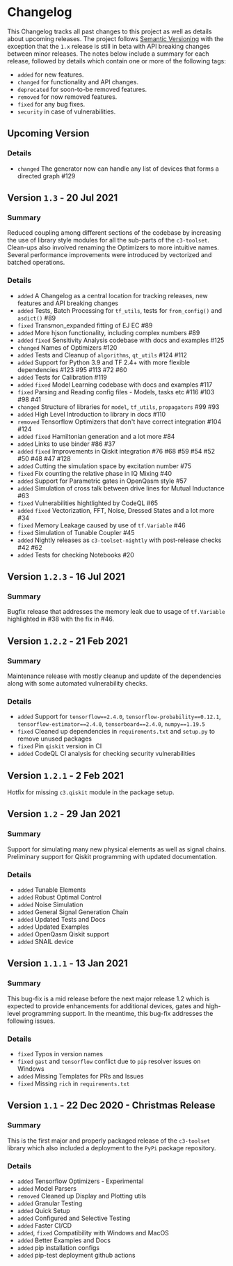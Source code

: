 # Changelog

This Changelog tracks all past changes to this project as well as details about upcoming releases. The project follows [Semantic Versioning](https://semver.org/spec/v2.0.0.html) with the exception that the `1.x` release is still in beta with API breaking changes between minor releases. The notes below include a summary for each release, followed by details which contain one or more of the following tags:

- `added` for new features.
- `changed` for functionality and API changes.
- `deprecated` for soon-to-be removed features.
- `removed` for now removed features.
- `fixed` for any bug fixes.
- `security` in case of vulnerabilities.

## Upcoming Version

### Details

- `changed` The generator now can handle any list of devices that forms a directed graph #129

## Version `1.3` - 20 Jul 2021

### Summary

Reduced coupling among different sections of the codebase by increasing the use of library style modules for all the sub-parts of the `c3-toolset`. Clean-ups also
involved renaming the Optimizers to more intuitive names. Several performance improvements were introduced by vectorized and batched operations.

### Details

- `added` A Changelog as a central location for tracking releases, new features and API breaking changes
- `added` Tests, Batch Processing for `tf_utils`, tests for `from_config()` and `asdict()` #89
- `fixed` Transmon_expanded fitting of EJ EC #89
- `added` More hjson functionality, including complex numbers #89
- `added` `fixed` Sensitivity Analysis codebase with docs and examples #125
- `changed` Names of Optimizers #120
- `added` Tests and Cleanup of `algorithms`, `qt_utils` #124 #112
- `added` Support for Python 3.9  and TF 2.4+ with more flexible dependencies #123 #95 #113 #72 #60
- `added` Tests for Calibration #119
- `added` `fixed` Model Learning codebase with docs and examples #117
- `fixed` Parsing and Reading config files - Models, tasks etc #116 #103 #98 #41
- `changed` Structure of libraries for `model`, `tf_utils`, `propagators` #99 #93
- `added` High Level Introduction to library in docs #110
- `removed` Tensorflow Optimizers that don't have correct integration #104 #124
- `added` `fixed` Hamiltonian generation and a lot more #84
- `added` Links to use binder #86 #37
- `added` `fixed` Improvements in Qiskit integration #76 #68 #59 #54 #52 #50 #48 #47 #128
- `added` Cutting the simulation space by excitation number #75
- `fixed` Fix counting the relative phase in IQ Mixing #40 
- `added` Support for Parametric gates in OpenQasm style #57
- `added` Simulation of cross talk between drive lines for Mutual Inductance #63
- `fixed` Vulnerabilities hightlighted by CodeQL #65
- `added` `fixed` Vectorization, FFT, Noise, Dressed States and a lot more #34
- `fixed` Memory Leakage caused by use of `tf.Variable` #46
- `fixed` Simulation of Tunable Coupler #45
- `added` Nightly releases as `c3-toolset-nightly` with post-release checks #42 #62
- `added` Tests for checking Notebooks #20

## Version `1.2.3` - 16 Jul 2021

### Summary

Bugfix release that addresses the memory leak due to usage of `tf.Variable` highlighted in #38 with the fix in #46.

## Version `1.2.2` - 21 Feb 2021

### Summary

Maintenance release with mostly cleanup and update of the dependencies along with some automated vulnerability checks.

### Details

- `added` Support for `tensorflow==2.4.0`, `tensorflow-probability==0.12.1`, `tensorflow-estimator==2.4.0`, `tensorboard==2.4.0`, `numpy==1.19.5`
- `fixed` Cleaned up dependencies in `requirements.txt` and `setup.py` to remove unused packages
- `fixed` Pin `qiskit` version in CI
- `added` CodeQL CI analysis for checking security vulnerabilities

## Version `1.2.1` - 2 Feb 2021

Hotfix for missing `c3.qiskit` module in the package setup.

## Version `1.2` - 29 Jan 2021

### Summary

Support for simulating many new physical elements as well as signal chains. Preliminary support for Qiskit programming with updated documentation.

### Details

- `added` Tunable Elements
- `added` Robust Optimal Control
- `added` Noise Simulation
- `added` General Signal Generation Chain
- `added` Updated Tests and Docs
- `added` Updated Examples
- `added` OpenQasm Qiskit support
- `added` SNAIL device

## Version `1.1.1` - 13 Jan 2021

### Summary

This bug-fix is a mid release before the next major release 1.2 which is expected to provide enhancements for additional devices, gates and high-level programming support. In the meantime, this bug-fix addresses the following issues.

### Details

- `fixed` Typos in version names
- `fixed` `gast` and `tensorflow` conflict due to `pip` resolver issues on Windows
- `added` Missing Templates for PRs and Issues
- `fixed` Missing `rich` in `requirements.txt`

## Version `1.1` - 22 Dec 2020 - Christmas Release

### Summary

This is the first major and properly packaged release of the `c3-toolset` library which also included a deployment to the `PyPi` package repository.

### Details

- `added` Tensorflow Optimizers - Experimental
- `added` Model Parsers
- `removed` Cleaned up Display and Plotting utils
- `added` Granular Testing
- `added` Quick Setup
- `added` Configured and Selective Testing
- `added` Faster CI/CD
- `added`, `fixed` Compatibility with Windows and MacOS
- `added` Better Examples and Docs
- `added` pip installation configs
- `added` pip-test deployment github actions